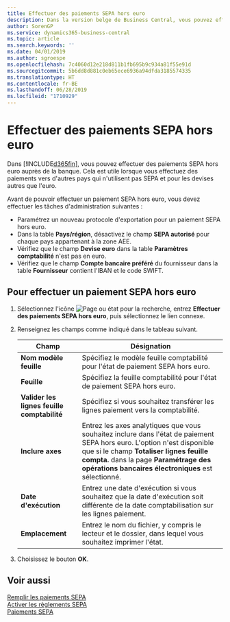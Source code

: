 ```yaml
---
title: Effectuer des paiements SEPA hors euro
description: Dans la version belge de Business Central, vous pouvez effectuer des paiements SEPA hors euros auprès de la banque. Cela est utile lorsque vous effectuez des paiements vers d'autres pays qui n'utilisent pas SEPA et pour les devises autres que l'euro.
author: SorenGP
ms.service: dynamics365-business-central
ms.topic: article
ms.search.keywords: ''
ms.date: 04/01/2019
ms.author: sgroespe
ms.openlocfilehash: 7c4060d12e218d811b1fb695b9c934a81f55e91d
ms.sourcegitcommit: 5b6dd8d881c0eb65ece6936a94dfda3185574335
ms.translationtype: HT
ms.contentlocale: fr-BE
ms.lasthandoff: 06/28/2019
ms.locfileid: "1710929"
---
```

# <a name="file-non-euro-sepa-payments"></a>Effectuer des paiements SEPA hors euro
Dans [!INCLUDE[d365fin](../../includes/d365fin_md.md)], vous pouvez effectuer des paiements SEPA hors euro auprès de la banque. Cela est utile lorsque vous effectuez des paiements vers d'autres pays qui n'utilisent pas SEPA et pour les devises autres que l'euro.  

Avant de pouvoir effectuer un paiement SEPA hors euro, vous devez effectuer les tâches d'administration suivantes :  

- Paramétrez un nouveau protocole d'exportation pour un paiement SEPA hors euro.  
- Dans la table **Pays/région**, désactivez le champ **SEPA autorisé** pour chaque pays appartenant à la zone AEE.  
- Vérifiez que le champ **Devise euro** dans la table **Paramètres comptabilité** n'est pas en euro.  
- Vérifiez que le champ **Compte bancaire préféré** du fournisseur dans la table **Fournisseur** contient l'IBAN et le code SWIFT.  

## <a name="to-file-a-non-euro-sepa-payment"></a>Pour effectuer un paiement SEPA hors euro  

1.  Sélectionnez l'icône ![Page ou état pour la recherche](../../media/ui-search/search_small.png "Page ou état pour la recherche"), entrez **Effectuer des paiements SEPA hors euro**, puis sélectionnez le lien connexe.  
2.  Renseignez les champs comme indiqué dans le tableau suivant.  

    |Champ|Désignation|  
    |---------------------------------|---------------------------------------|  
    |**Nom modèle feuille**|Spécifiez le modèle feuille comptabilité pour l'état de paiement SEPA hors euro.|  
    |**Feuille**|Spécifiez la feuille comptabilité pour l'état de paiement SEPA hors euro.|  
    |**Valider les lignes feuille comptabilité**|Spécifiez si vous souhaitez transférer les lignes paiement vers la comptabilité.|  
    |**Inclure axes**|Entrez les axes analytiques que vous souhaitez inclure dans l'état de paiement SEPA hors euro. L'option n'est disponible que si le champ **Totaliser lignes feuille compta.** dans la page **Paramétrage des opérations bancaires électroniques** est sélectionné.|  
    |**Date d'exécution**|Entrez une date d'exécution si vous souhaitez que la date d'exécution soit différente de la date comptabilisation sur les lignes paiement.|  
    |**Emplacement**|Entrez le nom du fichier, y compris le lecteur et le dossier, dans lequel vous souhaitez imprimer l'état.|  

3.  Choisissez le bouton **OK**.  

## <a name="see-also"></a>Voir aussi  
 [Remplir les paiements SEPA](how-to-file-sepa-payments.md)   
 [Activer les règlements SEPA](how-to-activate-sepa-payments.md)   
 [Paiements SEPA](sepa-payments.md)
